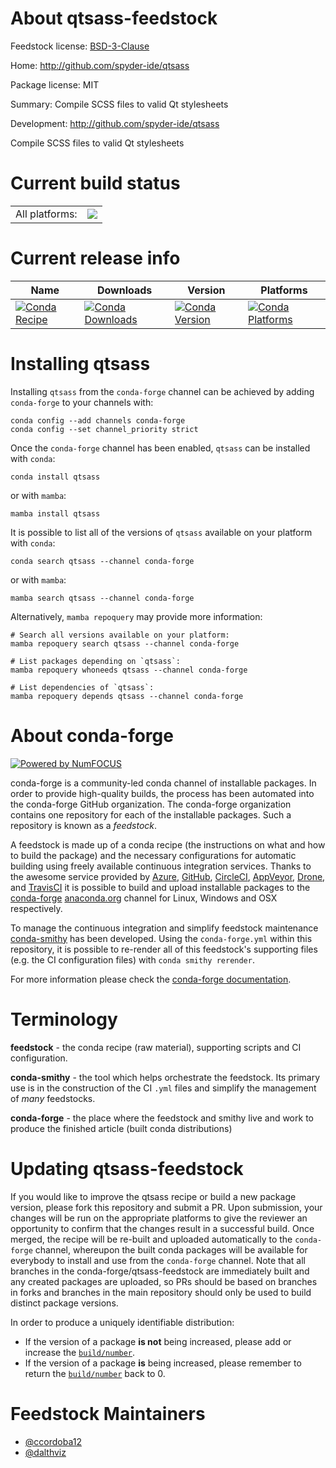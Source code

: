 About qtsass-feedstock
======================

Feedstock license: [BSD-3-Clause](https://github.com/conda-forge/qtsass-feedstock/blob/main/LICENSE.txt)

Home: http://github.com/spyder-ide/qtsass

Package license: MIT

Summary: Compile SCSS files to valid Qt stylesheets

Development: http://github.com/spyder-ide/qtsass

Compile SCSS files to valid Qt stylesheets


Current build status
====================


<table><tr><td>All platforms:</td>
    <td>
      <a href="https://dev.azure.com/conda-forge/feedstock-builds/_build/latest?definitionId=6602&branchName=main">
        <img src="https://dev.azure.com/conda-forge/feedstock-builds/_apis/build/status/qtsass-feedstock?branchName=main">
      </a>
    </td>
  </tr>
</table>

Current release info
====================

| Name | Downloads | Version | Platforms |
| --- | --- | --- | --- |
| [![Conda Recipe](https://img.shields.io/badge/recipe-qtsass-green.svg)](https://anaconda.org/conda-forge/qtsass) | [![Conda Downloads](https://img.shields.io/conda/dn/conda-forge/qtsass.svg)](https://anaconda.org/conda-forge/qtsass) | [![Conda Version](https://img.shields.io/conda/vn/conda-forge/qtsass.svg)](https://anaconda.org/conda-forge/qtsass) | [![Conda Platforms](https://img.shields.io/conda/pn/conda-forge/qtsass.svg)](https://anaconda.org/conda-forge/qtsass) |

Installing qtsass
=================

Installing `qtsass` from the `conda-forge` channel can be achieved by adding `conda-forge` to your channels with:

```
conda config --add channels conda-forge
conda config --set channel_priority strict
```

Once the `conda-forge` channel has been enabled, `qtsass` can be installed with `conda`:

```
conda install qtsass
```

or with `mamba`:

```
mamba install qtsass
```

It is possible to list all of the versions of `qtsass` available on your platform with `conda`:

```
conda search qtsass --channel conda-forge
```

or with `mamba`:

```
mamba search qtsass --channel conda-forge
```

Alternatively, `mamba repoquery` may provide more information:

```
# Search all versions available on your platform:
mamba repoquery search qtsass --channel conda-forge

# List packages depending on `qtsass`:
mamba repoquery whoneeds qtsass --channel conda-forge

# List dependencies of `qtsass`:
mamba repoquery depends qtsass --channel conda-forge
```


About conda-forge
=================

[![Powered by
NumFOCUS](https://img.shields.io/badge/powered%20by-NumFOCUS-orange.svg?style=flat&colorA=E1523D&colorB=007D8A)](https://numfocus.org)

conda-forge is a community-led conda channel of installable packages.
In order to provide high-quality builds, the process has been automated into the
conda-forge GitHub organization. The conda-forge organization contains one repository
for each of the installable packages. Such a repository is known as a *feedstock*.

A feedstock is made up of a conda recipe (the instructions on what and how to build
the package) and the necessary configurations for automatic building using freely
available continuous integration services. Thanks to the awesome service provided by
[Azure](https://azure.microsoft.com/en-us/services/devops/), [GitHub](https://github.com/),
[CircleCI](https://circleci.com/), [AppVeyor](https://www.appveyor.com/),
[Drone](https://cloud.drone.io/welcome), and [TravisCI](https://travis-ci.com/)
it is possible to build and upload installable packages to the
[conda-forge](https://anaconda.org/conda-forge) [anaconda.org](https://anaconda.org/)
channel for Linux, Windows and OSX respectively.

To manage the continuous integration and simplify feedstock maintenance
[conda-smithy](https://github.com/conda-forge/conda-smithy) has been developed.
Using the ``conda-forge.yml`` within this repository, it is possible to re-render all of
this feedstock's supporting files (e.g. the CI configuration files) with ``conda smithy rerender``.

For more information please check the [conda-forge documentation](https://conda-forge.org/docs/).

Terminology
===========

**feedstock** - the conda recipe (raw material), supporting scripts and CI configuration.

**conda-smithy** - the tool which helps orchestrate the feedstock.
                   Its primary use is in the construction of the CI ``.yml`` files
                   and simplify the management of *many* feedstocks.

**conda-forge** - the place where the feedstock and smithy live and work to
                  produce the finished article (built conda distributions)


Updating qtsass-feedstock
=========================

If you would like to improve the qtsass recipe or build a new
package version, please fork this repository and submit a PR. Upon submission,
your changes will be run on the appropriate platforms to give the reviewer an
opportunity to confirm that the changes result in a successful build. Once
merged, the recipe will be re-built and uploaded automatically to the
`conda-forge` channel, whereupon the built conda packages will be available for
everybody to install and use from the `conda-forge` channel.
Note that all branches in the conda-forge/qtsass-feedstock are
immediately built and any created packages are uploaded, so PRs should be based
on branches in forks and branches in the main repository should only be used to
build distinct package versions.

In order to produce a uniquely identifiable distribution:
 * If the version of a package **is not** being increased, please add or increase
   the [``build/number``](https://docs.conda.io/projects/conda-build/en/latest/resources/define-metadata.html#build-number-and-string).
 * If the version of a package **is** being increased, please remember to return
   the [``build/number``](https://docs.conda.io/projects/conda-build/en/latest/resources/define-metadata.html#build-number-and-string)
   back to 0.

Feedstock Maintainers
=====================

* [@ccordoba12](https://github.com/ccordoba12/)
* [@dalthviz](https://github.com/dalthviz/)

